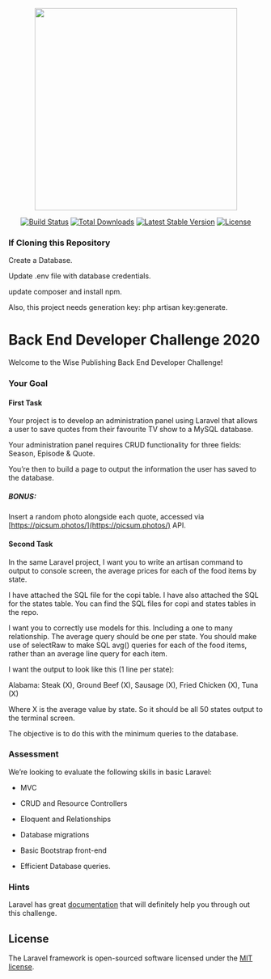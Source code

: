 <p align="center"><img src="https://res.cloudinary.com/dtfbvvkyp/image/upload/v1566331377/laravel-logolockup-cmyk-red.svg" width="400"></p>

<p align="center">
<a href="https://travis-ci.org/laravel/framework"><img src="https://travis-ci.org/laravel/framework.svg" alt="Build Status"></a>
<a href="https://packagist.org/packages/laravel/framework"><img src="https://poser.pugx.org/laravel/framework/d/total.svg" alt="Total Downloads"></a>
<a href="https://packagist.org/packages/laravel/framework"><img src="https://poser.pugx.org/laravel/framework/v/stable.svg" alt="Latest Stable Version"></a>
<a href="https://packagist.org/packages/laravel/framework"><img src="https://poser.pugx.org/laravel/framework/license.svg" alt="License"></a>
</p>

### If Cloning this Repository 

Create a Database.

Update .env file with database credentials.

update composer and install npm.

Also, this project needs generation key: php artisan key:generate.


# Back End Developer Challenge 2020 #

Welcome to the Wise Publishing Back End Developer Challenge!

### Your Goal

#### First Task
Your project is to develop an administration panel using Laravel that allows a user to save quotes from their favourite TV show to a MySQL database.

Your administration panel requires CRUD functionality for three fields: Season, Episode & Quote.

You’re then to build a page to output the information the user has saved to the database.

##### BONUS:
Insert a random photo alongside each quote, accessed via [https://picsum.photos/](https://picsum.photos/) API.


#### Second Task
In the same Laravel project, I want you to write an artisan command to output to console screen, the average prices for each of the food items by state.

I have attached the SQL file for the copi table. I have also attached the SQL for the states table.
You can find the SQL files for copi and states tables in the repo.

I want you to correctly use models for this. Including a one to many relationship. The average query should be one per state. You should make use of selectRaw to make SQL avg() queries for each of the food items, rather than an average line query for each item.

I want the output to look like this (1 line per state):

Alabama: Steak (X), Ground Beef (X), Sausage (X), Fried Chicken (X), Tuna (X)

Where X is the average value by state. So it should be all 50 states output to the terminal screen.

The objective is to do this with the minimum queries to the database.


### Assessment
We’re looking to evaluate the following skills in basic Laravel:
 
 * MVC
 
 * CRUD and Resource Controllers
 
 * Eloquent and Relationships
 
 * Database migrations
 
 * Basic Bootstrap front-end
 
 * Efficient Database queries.


### Hints
Laravel has great [documentation](https://laravel.com/docs/master) that will definitely help you through out this challenge.


## License

The Laravel framework is open-sourced software licensed under the [MIT license](https://opensource.org/licenses/MIT).
